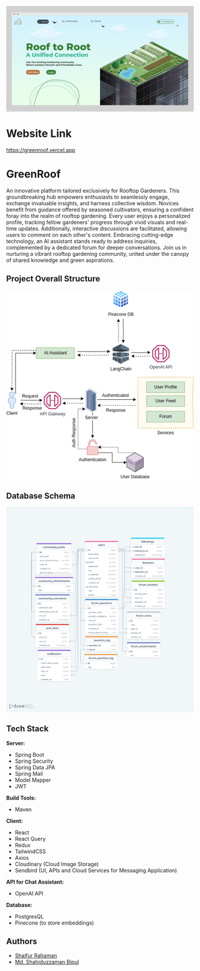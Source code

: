 ![Logo](/resources/photo.png)

# Website Link

https://greenroof.vercel.app

# GreenRoof

An innovative platform tailored exclusively for Rooftop Gardeners. This groundbreaking hub empowers enthusiasts to seamlessly engage, exchange invaluable insights, and harness collective wisdom. Novices benefit from guidance offered by seasoned cultivators, ensuring a confident foray into the realm of rooftop gardening. Every user enjoys a personalized profile, tracking fellow gardeners' progress through vivid visuals and real-time updates. Additionally, interactive discussions are facilitated, allowing users to comment on each other's content. Embracing cutting-edge technology, an AI assistant stands ready to address inquiries, complemented by a dedicated forum for deeper conversations. Join us in nurturing a vibrant rooftop gardening community, united under the canopy of shared knowledge and green aspirations.

## Project Overall Structure

![Logo](/resources/System.png)

## Database Schema

![Logo](/resources/DBSchema.png)

## Tech Stack

**Server:**

-   Spring Boot
-   Spring Security
-   Spring Data JPA
-   Spring Mail
-   Model Mapper
-   JWT

**Build Tools:**

-   Maven

**Client:**

-   React
-   React Query
-   Redux
-   TailwindCSS
-   Axios
-   Cloudinary (Cloud Image Storage)
-   Sendbird (UI, APIs and Cloud Services for Messaging Application)

**API for Chat Assistant:**

-   OpenAI API

**Database:**

-   PostgresQL
-   Pinecone (to store embeddings)

## Authors

-   [Shaifur Rahaman](https://github.com/shifat71)
-   [Md. Shahiduzzaman Bipul](https://www.github.com/bipulhf)
